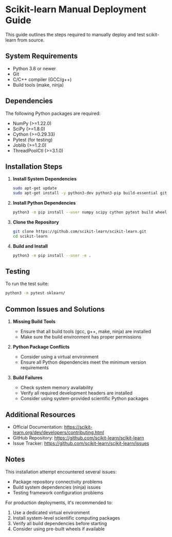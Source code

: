 # Scikit-learn Manual Deployment Guide

This guide outlines the steps required to manually deploy and test scikit-learn from source.

## System Requirements

- Python 3.8 or newer
- Git
- C/C++ compiler (GCC/g++)
- Build tools (make, ninja)

## Dependencies

The following Python packages are required:
- NumPy (>=1.22.0)
- SciPy (>=1.8.0)
- Cython (>=0.29.33)
- Pytest (for testing)
- Joblib (>=1.2.0)
- ThreadPoolCtl (>=3.1.0)

## Installation Steps

1. **Install System Dependencies**
   ```bash
   sudo apt-get update
   sudo apt-get install -y python3-dev python3-pip build-essential git
   ```

2. **Install Python Dependencies**
   ```bash
   python3 -m pip install --user numpy scipy cython pytest build wheel ninja joblib threadpoolctl
   ```

3. **Clone the Repository**
   ```bash
   git clone https://github.com/scikit-learn/scikit-learn.git
   cd scikit-learn
   ```

4. **Build and Install**
   ```bash
   python3 -m pip install --user -e .
   ```

## Testing

To run the test suite:
```bash
python3 -m pytest sklearn/
```

## Common Issues and Solutions

1. **Missing Build Tools**
   - Ensure that all build tools (gcc, g++, make, ninja) are installed
   - Make sure the build environment has proper permissions

2. **Python Package Conflicts**
   - Consider using a virtual environment
   - Ensure all Python dependencies meet the minimum version requirements

3. **Build Failures**
   - Check system memory availability
   - Verify all required development headers are installed
   - Consider using system-provided scientific Python packages

## Additional Resources

- Official Documentation: https://scikit-learn.org/dev/developers/contributing.html
- GitHub Repository: https://github.com/scikit-learn/scikit-learn
- Issue Tracker: https://github.com/scikit-learn/scikit-learn/issues

## Notes

This installation attempt encountered several issues:
- Package repository connectivity problems
- Build system dependencies (ninja) issues
- Testing framework configuration problems

For production deployments, it's recommended to:
1. Use a dedicated virtual environment
2. Install system-level scientific computing packages
3. Verify all build dependencies before starting
4. Consider using pre-built wheels if available